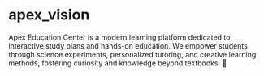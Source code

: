 # apex_vision
Apex Education Center is a modern learning platform dedicated to interactive study plans and hands-on education. We empower students through science experiments, personalized tutoring, and creative learning methods, fostering curiosity and knowledge beyond textbooks. 🚀
